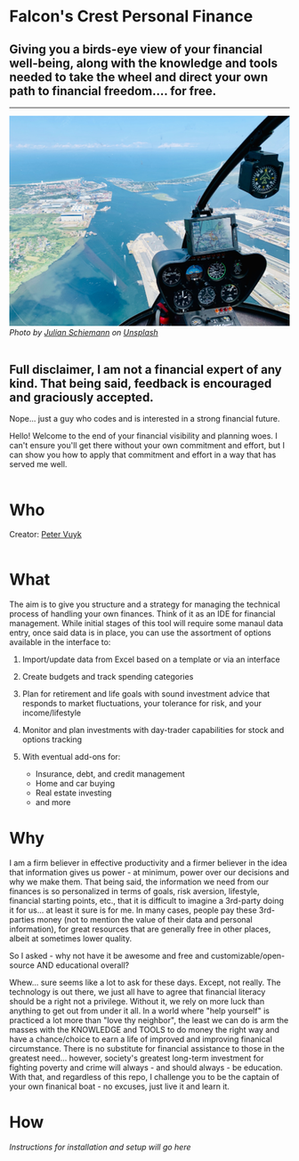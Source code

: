 # Falcon's Crest Personal Finance
## Giving you a birds-eye view of your financial well-being, along with the knowledge and tools needed to take the wheel and direct your own path to financial freedom.... for free.
<hr>

<img src="misc/julian-schiemann-aLeUVBr9E8U-unsplash.jpg">
<em><span>Photo by <a href="https://unsplash.com/@bonvoyagepictures?utm_source=unsplash&amp;utm_medium=referral&amp;utm_content=creditCopyText">Julian Schiemann</a> on <a href="https://unsplash.com/s/photos/cockpit?utm_source=unsplash&amp;utm_medium=referral&amp;utm_content=creditCopyText">Unsplash</a></span></em>
<br>
<br>

## Full disclaimer, I am not a financial expert of any kind. That being said, feedback is encouraged and graciously accepted.

Nope... just a guy who codes and is interested in a strong financial future.

Hello! Welcome to the end of your financial visibility and planning woes. I can't ensure you'll get there without your own commitment and effort, but I can show you how to apply that commitment and effort in a way that has served me well.
<br><br>

# Who

Creator: <a href="https://github.com/petervuyk456">Peter Vuyk</a>
<br><br>

# What 
 
The aim is to give you structure and a strategy for managing the technical process of handling your own finances. Think of it as an IDE for financial management. 
While initial stages of this tool will require some manaul data entry, once said data is in place, you can use the assortment of options available in the interface to:

1. Import/update data from Excel based on a template or via an interface

2. Create budgets and track spending categories

3. Plan for retirement and life goals with sound investment advice that responds to market fluctuations, your tolerance for risk, and your income/lifestyle 

4. Monitor and plan investments with day-trader capabilities for stock and options tracking

5. With eventual add-ons for:
   - Insurance, debt, and credit management
   - Home and car buying
   - Real estate investing 
   - and more

# Why

I am a firm believer in effective productivity and a firmer believer in the idea that information gives us power - at minimum, power over our decisions and why we make them. That being said, the information we need from our finances is so personalized in terms of goals, risk aversion, lifestyle, financial starting points, etc., that it is difficult to imagine a 3rd-party doing it for us... at least it sure is for me. In many cases, people pay these 3rd-parties money (not to mention the value of their data and personal information), for great resources that are generally free in other places, albeit at sometimes lower quality.

So I asked - why not have it be awesome and free and customizable/open-source AND educational overall?

Whew... sure seems like a lot to ask for these days. Except, not really. The technology is out there, we just all have to agree that financial literacy should be a right not a privilege. Without it, we rely on more luck than anything to get out from under it all. In a world where "help yourself" is practiced a lot more than "love thy neighbor", the least we can do is arm the masses with the KNOWLEDGE and TOOLS to do money the right way and have a chance/choice to earn a life of improved and improving finanical circumstance. There is no substitute for financial assistance to those in the greatest need... however, society's greatest long-term investment for fighting poverty and crime will always - and should always - be education. With that, and regardless of this repo, I challenge you to be the captain of your own finanical boat - no excuses, just live it and learn it.

# How

_Instructions for installation and setup will go here_



